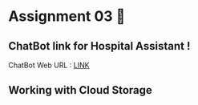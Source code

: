 # Assignment 03 🎯

## ChatBot link for Hospital Assistant !

ChatBot Web URL : [LINK](https://web-chat.global.assistant.watson.appdomain.cloud/preview.html?backgroundImageURL=https%3A%2F%2Feu-gb.assistant.watson.cloud.ibm.com%2Fpublic%2Fimages%2Fupx-23943f51-3c9f-4dd4-b395-2cc1e5838d03%3A%3A6c2d78aa-0ce2-4a53-8ef0-7799afecf6e1&integrationID=e66e5eca-4da1-450f-a242-de46d40da833&region=eu-gb&serviceInstanceID=23943f51-3c9f-4dd4-b395-2cc1e5838d03)

## Working with Cloud Storage